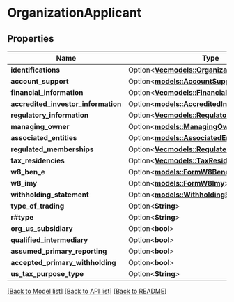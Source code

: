 # OrganizationApplicant

## Properties

Name | Type | Description | Notes
------------ | ------------- | ------------- | -------------
**identifications** | Option<[**Vec<models::OrganizationIdentification>**](OrganizationIdentification.md)> |  | [optional]
**account_support** | Option<[**models::AccountSupportType**](AccountSupportType.md)> |  | [optional]
**financial_information** | Option<[**Vec<models::FinancialInformation>**](FinancialInformation.md)> |  | [optional]
**accredited_investor_information** | Option<[**models::AccreditedInvestorInformation**](AccreditedInvestorInformation.md)> |  | [optional]
**regulatory_information** | Option<[**Vec<models::RegulatoryInformation>**](RegulatoryInformation.md)> |  | [optional]
**managing_owner** | Option<[**models::ManagingOwner**](ManagingOwner.md)> |  | [optional]
**associated_entities** | Option<[**models::AssociatedEntities**](AssociatedEntities.md)> |  | [optional]
**regulated_memberships** | Option<[**Vec<models::RegulatedMembership>**](RegulatedMembership.md)> |  | [optional]
**tax_residencies** | Option<[**Vec<models::TaxResidency>**](TaxResidency.md)> |  | [optional]
**w8_ben_e** | Option<[**models::FormW8Bene**](FormW8BENE.md)> |  | [optional]
**w8_imy** | Option<[**models::FormW8Imy**](FormW8IMY.md)> |  | [optional]
**withholding_statement** | Option<[**models::WithholdingStatementType**](WithholdingStatementType.md)> |  | [optional]
**type_of_trading** | Option<**String**> |  | [optional]
**r#type** | Option<**String**> |  | [optional]
**org_us_subsidiary** | Option<**bool**> |  | [optional]
**qualified_intermediary** | Option<**bool**> |  | [optional]
**assumed_primary_reporting** | Option<**bool**> |  | [optional]
**accepted_primary_withholding** | Option<**bool**> |  | [optional]
**us_tax_purpose_type** | Option<**String**> |  | [optional]

[[Back to Model list]](../README.md#documentation-for-models) [[Back to API list]](../README.md#documentation-for-api-endpoints) [[Back to README]](../README.md)
